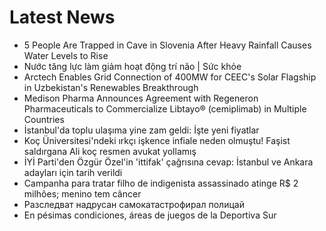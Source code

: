 # Latest News
-  5 People Are Trapped in Cave in Slovenia After Heavy Rainfall Causes Water Levels to Rise
-  Nước tăng lực làm giảm hoạt động trí não | Sức khỏe
-  Arctech Enables Grid Connection of 400MW for CEEC's Solar Flagship in Uzbekistan's Renewables Breakthrough
-  Medison Pharma Announces Agreement with Regeneron Pharmaceuticals to Commercialize Libtayo® (cemiplimab) in Multiple Countries
-  İstanbul'da toplu ulaşıma yine zam geldi: İşte yeni fiyatlar
-  Koç Üniversitesi'ndeki ırkçı işkence infiale neden olmuştu! Faşist saldırgana Ali koç resmen avukat yollamış
-  İYİ Parti'den Özgür Özel'in 'ittifak' çağrısına cevap: İstanbul ve Ankara adayları için tarih verildi
-  Campanha para tratar filho de indigenista assassinado atinge R$ 2 milhões; menino tem câncer
-  Разследват надрусан самокатастрофирал полицай
-  En pésimas condiciones, áreas de juegos de la Deportiva Sur
